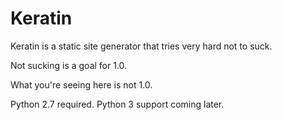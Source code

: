 Keratin
=======

Keratin is a static site generator that tries very hard not to suck.

Not sucking is a goal for 1.0.

What you're seeing here is not 1.0.

Python 2.7 required. Python 3 support coming later.